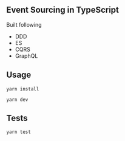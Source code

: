 Event Sourcing in TypeScript
---

Built following
 - DDD
 - ES
 - CQRS
 - GraphQL

## Usage

`yarn install`

`yarn dev`

## Tests

`yarn test`
